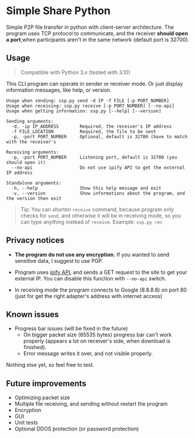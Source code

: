 
# Simple Share Python
Simple P2P file transfer in python with client-server architecture.
The program uses TCP protocol to communicate, and the receiver **should open a port**,when participants aren't in the same network (default port is 32700).

## Usage
> Compatible with Python 3.x (tested with 3.10)

This CLI program can operate in sender or receiver mode. Or just display information messages, like help, or version.
```
Usage when sending: ssp.py send -d IP -f FILE [-p PORT_NUMBER]
Usage when receiving: ssp.py receive [-p PORT_NUMBER] [--no-api]
Usage when getting information: ssp.py [--help] [--version]

Sending arguments:
  -d, -ip IP_ADDRESS		Required, the receiver's IP address
  -f FILE_LOCATION			Required, the file to be sent
  -p, -port PORT_NUMBER		Optional, default is 32700 (have to match with the receiver's

Receiving arguments:
  -p, -port PORT_NUMBER		Listening port, default is 32700 (you should open it)
  --no-api					Do not use ipify API to get the external IP address

Standalone arguments:
  -h, --help				Show this help message and exit
  -v, --version				Show informations about the program, and the version then exit
```
> Tip: You can shorten `receive` command, because program only checks for `send`, and otherwise it will be in receiving mode, so you can type anything instead of `receive`.
> Example: `ssp.py rec`

## Privacy notices
- **The program do not use any encryption.** If you wanted to send sensitive data, I suggest to use PGP.

- Program uses [ipify API](https://www.ipify.org), and sends a GET request to the site to get your external IP. You can disable this function with `--no-api` switch.

- In receiving mode the program connects to Google (8.8.8.8) on port 80 (just for get the right adapter's address with internet access)

## Known issues
- Progress bar issues (will be fixed in the future)
	- On bigger packet size (65535 bytes) progress bar can't work properly (appears a lot on receiver's side, when download is finished).
	- Error message writes it over, and not visible properly.

 Nothing else yet, so feel free to test.

## Future improvements
- Optimizing packet size
- Multiple file receiving, and sending without restart the program
- Encryption
- GUI
- Unit tests
- Optional DDOS protection (or password protection)